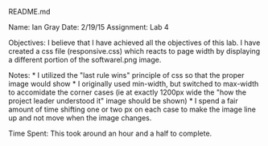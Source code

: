 README.md

Name: Ian Gray
Date: 2/19/15
Assignment: Lab 4

Objectives: I believe that I have achieved all the objectives of this lab.  I have created a css file (responsive.css) which reacts to page width by displaying a different portion of the softwarel.png image.

Notes: 
	* I utilized the "last rule wins" principle of css so that the proper image would show
	* I originally used min-width, but switched to max-width to accomidate the corner cases (ie at exactly 1200px wide the "how the project leader understood it" image should be shown)
	* I spend a fair amount of time shifting one or two px on each case to make the image line up and not move when the image changes.

Time Spent: This took around an hour and a half to complete.